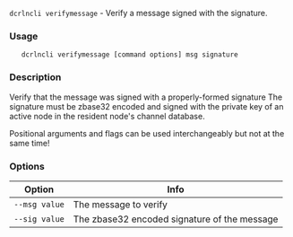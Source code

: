 `dcrlncli verifymessage` - Verify a message signed with the signature.

### Usage
```
   dcrlncli verifymessage [command options] msg signature
```

### Description

Verify that the message was signed with a properly-formed signature
The signature must be zbase32 encoded and signed with the private key of
an active node in the resident node's channel database.

Positional arguments and flags can be used interchangeably but not at the same time!

### Options
|Option|Info|
|--|--|
|`--msg value`|  The message to verify|
|`--sig value`|  The zbase32 encoded signature of the message|
